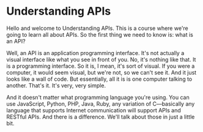 # Understanding APIs

Hello and welcome to Understanding APIs. This is a course where we're going to learn all about APIs. So the first thing we need to know is: what is an API?

Well, an API is an application programming interface. It's not actually a visual interface like what you see in front of you. No, it's nothing like that. It is a programming interface. So it is, I mean, it's sort of visual. If you were a computer, it would seem visual, but we're not, so we can't see it. And it just looks like a wall of code. But essentially, all it is is one computer talking to another. That's it. It's very, very simple.

And it doesn't matter what programming language you're using. You can use JavaScript, Python, PHP, Java, Ruby, any variation of C—basically any language that supports Internet communication will support APIs and RESTful APIs. And there is a difference. We'll talk about those in just a little bit.

